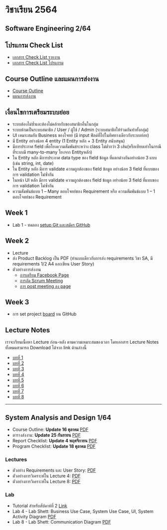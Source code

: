 # วิชาเรียน 2564

## Software Engineering 2/64

## โปรแกรม Check List
  * [เอกสาร Check List รายงาน](https://www.dropbox.com/s/vkaz6vasfujf5xp/SE_report_checklist_64.pdf?dl=0)
  * [เอกสาร Check List โปรแกรม](https://www.dropbox.com/s/wbrvg8byc0fm4a9/SE_program_checklist_64.pdf?dl=0)

## Course Outline และแผนการส่งงาน
  * [Course Outline](https://www.dropbox.com/s/wn3t6bhmz09gboh/SE_64_523332.pdf?dl=0)
  * [แผนการส่งงาน](https://www.dropbox.com/s/iu7w7o2h2sjl65k/work_plan64.pdf?dl=0)

## เงื่อนไขการเตรียมระบบย่อย
  - ระบบต้องไม่ซ้ำและต้องไม่คล้ายกับของสมาชิกอื่นในกลุ่ม
  - ระบบห้ามเป็นระบบสมาชิก / User / ผู้ใช้ / Admin (ระบบสมาชิกให้ร่วมกันทำทั้งกลุ่ม)
  - UI เหมาะสมกับ Business ของโจทย์ (มี input ฟิลด์ที่ไปในทิศทางเดียวกับระบบย่อย)
  - มี Entity อย่างน้อย 4 entity (1 Entity หลัก + 3 Entity สนับสนุน)
  - มีการประกาศ field เพื่อโยงความสัมพันธ์ระหว่าง class ไม่ต่ำกว่า 3 เส้น(หรือเทียบเท่าในกรณีที่ระบบมี many-to-many โยงจาก Entityหลัก)
  - ใน Entity หลัก มีการประกาศ data type ของ field ข้อมูล ที่แตกต่างกันอย่างน้อย 3 แบบ (เช่น string, int, date)
  - ใน Entity หลัก มีการ validate ความถูกต้องของ field ข้อมูล อย่างน้อย 3 field ที่แบบของการ validation ไม่ซ้ำกัน
  - ในหน้า UI หลัก มีการ validate ความถูกต้องของ field ข้อมูล อย่างน้อย 3 field ที่แบบของการ validation ไม่ซ้ำกัน
  - ความสัมพันธ์แบบ 1 – Many ตอบโจทย์ของ Requirement หรือ ความสัมพันธ์แบบ 1 – 1 ตอบโจทย์ของ Requirement

## Week 1
  * Lab 1 - ทดลอง [setup Git และสมัคร GitHub](https://www.dropbox.com/s/o1bnhi8pa3jvy45/SE_64_lab1.pdf?dl=0)
## Week 2
  * Lecture
  * ส่ง Product Backlog เป็น PDF (ทำแบบเดียวกับการส่ง requirements วิชา SA, มี requirements 1/2 A4 และเขียน User Story)
  * ตัวอย่างการส่งงาน 
    * [การเตรียม Facebook Page](https://www.dropbox.com/s/dknuy9t8r482j05/%E0%B8%95%E0%B8%B1%E0%B8%A7%E0%B8%AD%E0%B8%A2%E0%B9%88%E0%B8%B2%E0%B8%87%E0%B8%81%E0%B8%B2%E0%B8%A3%E0%B8%AA%E0%B8%A3%E0%B9%89%E0%B8%B2%E0%B8%87%20page.jpg?dl=0)
    * [การอัด Scrum Meeting](https://www.dropbox.com/s/lj5n24qhf88efch/video-1606806992.mp4?dl=0)
    * [การ post meeting ลง page](https://www.dropbox.com/s/26p39ptg1ixritq/%E0%B8%95%E0%B8%B1%E0%B8%A7%E0%B8%AD%E0%B8%A2%E0%B9%88%E0%B8%B2%E0%B8%87%E0%B8%81%E0%B8%B2%E0%B8%A3%20post%20%E0%B9%83%E0%B8%99%20Facebook%20page.jpg?dl=0)
## Week 3
  * การ set project [board](https://www.dropbox.com/s/mtzte8ayev6yhk7/SUT%20Github.pdf?dl=0) บน GitHub


## Lecture Notes
เราจะเรียนเนื้อหา Lecture ก่อน-หลัง ตามความเหมาะสมของเวลา โดยเอกสาร Lecture Notes ทั้งหมดสามารถ Download ได้จาก link ด้านล่างนี้
  * [บทที่ 1](https://www.dropbox.com/s/hqa7jo11y3dowke/07_ch_01.pdf?dl=0)
  * [บทที่ 2](https://www.dropbox.com/s/lp52sxatq5qku4b/08_ch_02.pdf?dl=0)
  * [บทที่ 3](https://www.dropbox.com/s/vtes9ch8w1epzqp/09_ch_03.pdf?dl=0)
  * [บทที่ 4](https://www.dropbox.com/s/xoaacfns5vw9gy2/10_ch_04.pdf?dl=0)
  * [บทที่ 5](https://www.dropbox.com/s/zhzyrevk0z1osvs/11_ch_05.pdf?dl=0)
  * [บทที่ 6](https://www.dropbox.com/s/hb9aemkhvtn6n89/12_ch_06.pdf?dl=0)
  * [บทที่ 7](https://www.dropbox.com/s/j2vfbvwt785ja5n/13_ch_07.pdf?dl=0)
  * [บทที่ 8](https://www.dropbox.com/s/y0tbq118loj814u/14_ch_08.pdf?dl=0)
---


## System Analysis and Design 1/64

  * Course Outline: **Update 16 ตุลาคม** [PDF](https://www.dropbox.com/s/gkpnt9kb4n0ek2t/SA_64_523331_3.pdf?dl=0)
  * ตารางส่งงาน: **Update 25 กันยายน** [PDF](https://www.dropbox.com/s/wlw59yqqlc5iv9m/SA64_work_submission_2.pdf?dl=0)
  * Report Checklist: **Update 4 พฤศจิกายน** [PDF](https://www.dropbox.com/s/mdgw6fxiev53lbw/report_checklist_64.pdf?dl=0)
  * Program Checklist: **Update 18 ตุลาคม** [PDF](https://www.dropbox.com/s/4rnjzvoeit36fba/program_checklist_64.pdf?dl=0)

### Lectures
  * ตัวอย่าง Requirements และ User Story: [PDF](https://www.dropbox.com/s/2s9ek849wd7jh9j/%E0%B8%95%E0%B8%B1%E0%B8%A7%E0%B8%AD%E0%B8%A2%E0%B9%88%E0%B8%B2%E0%B8%87%20Requirements%20%E0%B9%81%E0%B8%A5%E0%B8%B0%20User%20Story.pdf?dl=0)
  * ตัวอย่างการวิเคราะห์ใน Lecture 4: [PDF](https://www.dropbox.com/s/nyw1jcdhaa9fku0/LECTURE_4.pdf?dl=0)
  * ตัวอย่างการวิเคราะห์ใน Lecture 8: [PDF](https://www.dropbox.com/s/phxsr76a9z3tg2j/Lecture%208%20-%20Communication%20Diagram.pdf?dl=0)

### Lab
  * Tutorial สำหรับสัปดาห์ที่ 2 [Link](https://youneedawiki.com/app/page/17FTZ_CLOHYCc086OiVEMateNcUWzVY8aJs1YWeGRWPY?fbclid=IwAR1wL9yTbWiOrLzQ4uaSJbBYL2Nnfm7cbinFl_Dpz2W-gA-1X1MOSDrnE2s)
  * Lab 4 - Lab Shett: Business Use Case, System Use Case, UI, System Activity Diagram [PDF](https://www.dropbox.com/s/a2f2r0j79i634od/SA_64_lab4.pdf?dl=0)
  * Lab 8 - Lab Shett: Communication Diagram [PDF](https://www.dropbox.com/s/lu7ifdw4sp15qqv/SA_64_lab8.pdf?dl=0)
